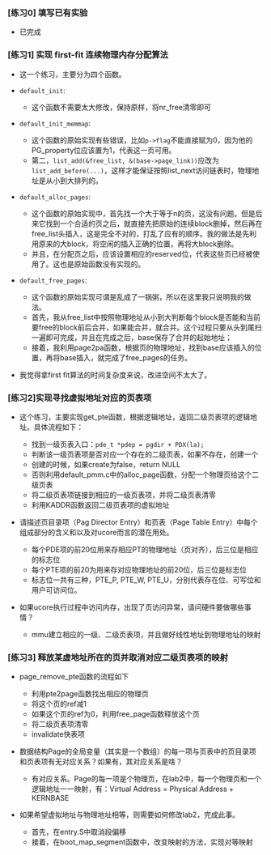 

### [练习0] 填写已有实验

- 已完成

### [练习1] 实现 first-fit 连续物理内存分配算法

- 这一个练习，主要分为四个函数。

- `default_init`: 
  - 这个函数不需要太大修改，保持原样，将nr_free清零即可
- `default_init_memmap`: 
  - 这个函数的原始实现有些错误，比如`p->flag`不能直接赋为0，因为他的PG_property位应该置为1，代表这一页可用。
  - 第二，`list_add(&free_list, &(base->page_link))`应改为`list_add_before(...)`，这样才能保证按照list_next访问链表时，物理地址是从小到大排列的。
- `default_alloc_pages`:
  - 这个函数的原始实现中，首先找一个大于等于n的页，这没有问题。但是后来它找到一个合适的页之后，就直接先把原始的连续block删掉，然后再在free_list头插入，这是完全不对的，打乱了应有的顺序。我的做法是先利用原来的大block，将空闲的插入正确的位置，再将大block删除。
  - 并且，在分配页之后，应该设置相应的reserved位，代表这些页已经被使用了。这也是原始函数没有实现的。

- `default_free_pages`:
  - 这个函数的原始实现可谓是乱成了一锅粥，所以在这里我只说明我的做法。
  - 首先，我从free_list中按照物理地址从小到大判断每个block是否能和当前要free的block前后合并，如果能合并，就合并。这个过程只要从头到尾扫一遍即可完成，并且在完成之后，base保存了合并的起始地址；
  - 接着，我利用page2pa函数，根据页的物理地址，找到base应该插入的位置，再将base插入，就完成了free_pages的任务。

- 我觉得拿first fit算法的时间复杂度来说，改进空间不太大了。
  
### [练习2]实现寻找虚拟地址对应的页表项

- 这个练习，主要实现get_pte函数，根据逻辑地址，返回二级页表项的逻辑地址。具体流程如下：
  - 找到一级页表入口：`pde_t *pdep = pgdir + PDX(la);`
  - 判断该一级页表项是否对应一个存在的二级页表，如果不存在，创建一个
  - 创建的时候，如果create为false，return NULL
  - 否则利用default_pmm.c中的alloc_page函数，分配一个物理页给这个二级页表
  - 将二级页表项链接到相应的一级页表项，并将二级页表清零
  - 利用KADDR函数返回二级页表项的虚拟地址

- 请描述页目录项（Pag Director Entry）和页表（Page Table Entry）中每个组成部分的含义和以及对ucore而言的潜在用处。

  - 每个PDE项的前20位用来存相应PT的物理地址（页对齐），后三位是相应的标志位
  - 每个PTE项的前20为用来存对应物理地址的前20位，后三位是标志位
  - 标志位一共有三种，PTE_P, PTE_W, PTE_U，分别代表存在位、可写位和用户可访问位。

- 如果ucore执行过程中访问内存，出现了页访问异常，请问硬件要做哪些事情？
  - mmu建立相应的一级、二级页表项，并且做好线性地址到物理地址的映射

### [练习3] 释放某虚地址所在的页并取消对应二级页表项的映射

- page_remove_pte函数的流程如下
  - 利用pte2page函数找出相应的物理页
  - 将这个页的ref减1
  - 如果这个页的ref为0，利用free_page函数释放这个页
  - 将二级页表项清零
  - invalidate快表项

- 数据结构Page的全局变量（其实是一个数组）的每一项与页表中的页目录项和页表项有无对应关系？如果有，其对应关系是啥？

  - 有对应关系。Page的每一项是个物理页，在lab2中，每一个物理页和一个逻辑地址一一映射，有：Virtual Address = Physical Address + KERNBASE

- 如果希望虚拟地址与物理地址相等，则需要如何修改lab2，完成此事。
  - 首先，在entry.S中取消段偏移
  - 接着，在boot_map_segment函数中，改变映射的方法，实现对等映射


